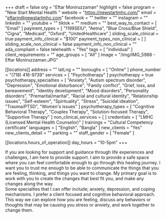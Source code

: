 +++
draft = false
org = "Eftar Moniruzzaman"
highlight = false
program = "New Start Mental Health "
website = "https://newstartmhc.com/"
email = "eftarm@newstartmhc.com"
facebook = ""
twitter = ""
instagram = ""
linkedin = ""
youtube = ""
tiktok = ""
medium = ""
best_way_to_contact = [ "Email" ]
payment_types = [
  "1199SEIU",
  "Aetna",
  "Blue Cross/Blue Shield",
  "Cigna",
  "Medicaid",
  "Oxford",
  "UnitedHealthcare"
]
sliding_scale_clinical = true
payment_info_clinical = "$100"
payment_types_non_clinical = [ ]
sliding_scale_non_clinical = false
payment_info_non_clinical = ""
ada_compliant = false
telehealth = "Yes"
tags = [ "individual" ]
client_requirements = ""
age_groups = [ "All" ]
image = "/img/IMG_5988 - Eftar Moniruzzaman.JPG"

[[locations]]
address = ""
latLng = ""
boroughs = [ "Online" ]
phone_number = "(718) 416-9739"
services = [ "Psychotherapy" ]
psychotherapy = true
psychotherapy_specialties = [
  "Anxiety",
  "Autism spectrum disorder",
  "Depression",
  "Emotional disturbance",
  "Family conflict",
  "Grief, loss, and bereavement",
  "Identity development",
  "Mood disorders",
  "Personality disorders",
  "Premarital/marital",
  "Racial and cultural identity",
  "Relationship issues",
  "Self-esteem",
  "Spirituality",
  "Stress",
  "Suicidal ideation",
  "Trauma/PTSD",
  "Women's issues"
]
psychotherapy_types = [
  "Cognitive Behavioral Therapy",
  "Couples Therapy",
  "Solution-focused Therapy",
  "Supportive Therapy"
]
non_clinical_services = [ ]
credentials = [ "LMHC (Licensed Mental Health Counselor)" ]
trainings = "Cultural Competency certificate"
languages = [ "English", "Bangla" ]
new_clients = "Yes"
new_clients_detail = ""
parking = ""
staff_gender = [ "Female" ]

  [[locations.hours_of_operation]]
  day_hours = "10-5pm"
+++

If you are looking for support and guidance through life experiences and challenges, I am here to provide support. I aim to provide a safe space where you can feel comfortable enough to go through this healing journey. I want you to trust me enough to be able to communicate the things that you are feeling, thinking, and things you want to change. My primary goal is to work with you to create the changes that best fit you, and make any changes along the way. <br>
Some specialties that I can offer include; anxiety, depression, and coping mechanisms. I prefer a client focused and cognitive behavioral approach. This way we can explore how you are feeling, discuss any behaviors or thoughts that may be causing you stress or anxiety, and work together to change them. <br>
